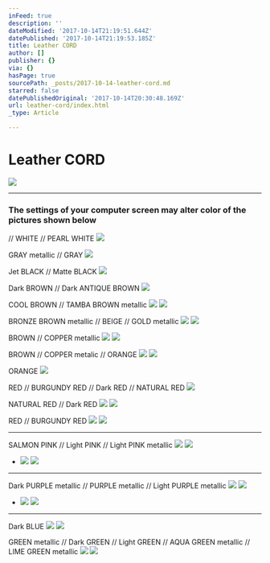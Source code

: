 ```yaml
---
inFeed: true
description: ''
dateModified: '2017-10-14T21:19:51.644Z'
datePublished: '2017-10-14T21:19:53.185Z'
title: Leather CORD
author: []
publisher: {}
via: {}
hasPage: true
sourcePath: _posts/2017-10-14-leather-cord.md
starred: false
datePublishedOriginal: '2017-10-14T20:30:48.169Z'
url: leather-cord/index.html
_type: Article

---
```

# Leather CORD
![](https://the-grid-user-content.s3-us-west-2.amazonaws.com/7bf94d65-5bb0-4838-a09a-5730468b1a37.jpg)

---

### The settings of your computer screen may alter color of the pictures shown below

// WHITE // PEARL WHITE ![](https://the-grid-user-content.s3-us-west-2.amazonaws.com/72866ca4-b51b-44de-b712-26a21d8c25c4.jpg)

GRAY metallic // GRAY ![](https://the-grid-user-content.s3-us-west-2.amazonaws.com/b3110b1f-f98e-447a-a2d3-1ccd0443cfc8.jpg)

Jet BLACK // Matte BLACK ![](https://the-grid-user-content.s3-us-west-2.amazonaws.com/01df2dc6-1a8c-4205-ad93-4349f6a32ca7.jpg)

Dark BROWN // Dark ANTIQUE BROWN ![](https://the-grid-user-content.s3-us-west-2.amazonaws.com/116053c2-c4d4-4232-972a-62bf6e054e02.jpg)

COOL BROWN // TAMBA BROWN metallic ![](https://the-grid-user-content.s3-us-west-2.amazonaws.com/68144f88-5230-4efe-a35a-c9d7a211726d.jpg)
![](https://the-grid-user-content.s3-us-west-2.amazonaws.com/82b28f3f-0581-4c6c-9c6d-154eb8394e79.jpg)

BRONZE BROWN metallic // BEIGE // GOLD metallic
![](https://the-grid-user-content.s3-us-west-2.amazonaws.com/cb7110f3-b397-4271-9abe-369ba082dec3.jpg)
![](https://the-grid-user-content.s3-us-west-2.amazonaws.com/aa4749ce-2c6e-47fb-93a1-2c1cf99261d5.jpg)

BROWN // COPPER metallic ![](https://the-grid-user-content.s3-us-west-2.amazonaws.com/f7bf0659-d92b-4b94-b6da-fe5c622419b3.jpg)
![](https://the-grid-user-content.s3-us-west-2.amazonaws.com/57b10b11-8561-4aab-8847-18c693dc800a.jpg)

BROWN // COPPER metalic // ORANGE ![](https://the-grid-user-content.s3-us-west-2.amazonaws.com/c7e4579f-de5c-4268-a828-a80a99b7b047.jpg)
![](https://the-grid-user-content.s3-us-west-2.amazonaws.com/c4498cdf-de6f-498e-a4c2-31a375a68351.jpg)

ORANGE ![](https://the-grid-user-content.s3-us-west-2.amazonaws.com/086b5ee2-51ef-48d4-8dab-f0e1498626ef.jpg)

RED // BURGUNDY RED // Dark RED // NATURAL RED ![](https://the-grid-user-content.s3-us-west-2.amazonaws.com/bd995e3e-a62b-4fd1-8660-dd47e02c7294.jpg)

NATURAL RED // Dark RED ![](https://the-grid-user-content.s3-us-west-2.amazonaws.com/a5ae7534-c6a9-400d-afea-00266b7af4c0.jpg)
![](https://the-grid-user-content.s3-us-west-2.amazonaws.com/a962236b-1582-4c1a-9de9-3541764db187.jpg)

RED // BURGUNDY RED ![](https://the-grid-user-content.s3-us-west-2.amazonaws.com/71567cce-a6bf-46d7-8194-a3237e3b307c.jpg)
![](https://the-grid-user-content.s3-us-west-2.amazonaws.com/78d185ea-6e42-48fc-aee6-bf0f936c65a3.jpg)

---

SALMON PINK // Light PINK // Light PINK metallic ![](https://the-grid-user-content.s3-us-west-2.amazonaws.com/b85a961d-3ca7-460c-bfa9-af1891b5a123.jpg)
![](https://the-grid-user-content.s3-us-west-2.amazonaws.com/7e60150d-9b8b-4ca9-b70b-787b4299c540.jpg)

* ![](https://the-grid-user-content.s3-us-west-2.amazonaws.com/0f7bce71-ccb6-4b23-b999-fbabc3f1ab1c.jpg)
![](https://the-grid-user-content.s3-us-west-2.amazonaws.com/8ce8e0a1-44ef-447a-83c9-122e608c1e67.jpg)

---

Dark PURPLE metallic // PURPLE metallic // Light PURPLE metallic
![](https://the-grid-user-content.s3-us-west-2.amazonaws.com/6bb00446-3f44-4e9e-b1f6-cc02a21aeb9b.jpg)
![](https://the-grid-user-content.s3-us-west-2.amazonaws.com/5a87e217-8170-4d88-8623-ed61020ccbe7.jpg)

* ![](https://the-grid-user-content.s3-us-west-2.amazonaws.com/0d1f8dba-b186-4387-9d81-6d079ed6f396.jpg)
![](https://the-grid-user-content.s3-us-west-2.amazonaws.com/f813b825-bbcf-4ff0-9136-c4bbfe6c1c99.jpg)

---

Dark BLUE ![](https://the-grid-user-content.s3-us-west-2.amazonaws.com/f8955643-4f6d-44f3-bea8-754135339b8e.jpg)
![](https://the-grid-user-content.s3-us-west-2.amazonaws.com/a9379ded-1093-466d-ba48-bbdc53cf938d.jpg)

GREEN metallic // Dark GREEN // Light GREEN // AQUA GREEN metallic // LIME GREEN metallic ![](https://the-grid-user-content.s3-us-west-2.amazonaws.com/7c4a5d58-a9ed-4780-b34d-64f274bb012b.jpg)
![](https://the-grid-user-content.s3-us-west-2.amazonaws.com/e7cc9c6a-cdea-4ddf-a9ee-7ed207c04e7b.jpg)